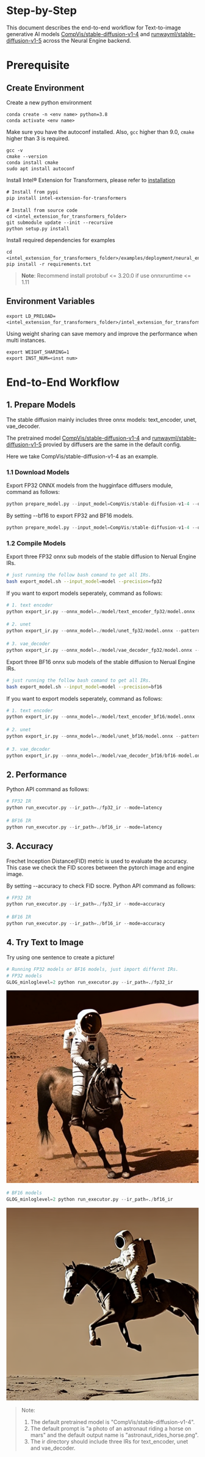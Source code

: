 Step-by-Step
=========
This document describes the end-to-end workflow for Text-to-image generative AI models [CompVis/stable-diffusion-v1-4](https://huggingface.co/CompVis/stable-diffusion-v1-4) and [runwayml/stable-diffusion-v1-5](https://github.com/runwayml/stable-diffusion) across the Neural Engine backend.

# Prerequisite

## Create Environment
Create a new python environment
```shell
conda create -n <env name> python=3.8
conda activate <env name>
```
Make sure you have the autoconf installed. 
Also, `gcc` higher than 9.0, `cmake` higher than 3 is required.
```shell
gcc -v
cmake --version
conda install cmake
sudo apt install autoconf
```
Install Intel® Extension for Transformers, please refer to [installation](https://github.com/intel/intel-extension-for-transformers/blob/main/docs/installation.md)
```shell
# Install from pypi
pip install intel-extension-for-transformers

# Install from source code
cd <intel_extension_for_transformers_folder>
git submodule update --init --recursive
python setup.py install
```
Install required dependencies for examples
```shell
cd <intel_extension_for_transformers_folder>/examples/deployment/neural_engine/stable_diffusion
pip install -r requirements.txt
```
>**Note**: Recommend install protobuf <= 3.20.0 if use onnxruntime <= 1.11


## Environment Variables
```
export LD_PRELOAD=<intel_extension_for_transformers_folder>/intel_extension_for_transformers/backends/neural_engine/executor/third_party/jemalloc/lib/libjemalloc.so
```
Using weight sharing can save memory and improve the performance when multi instances.
```
export WEIGHT_SHARING=1
export INST_NUM=<inst num>
```
# End-to-End Workflow
## 1. Prepare Models

The stable diffusion mainly includes three onnx models: text_encoder, unet, vae_decoder.

The pretrained model [CompVis/stable-diffusion-v1-4](https://huggingface.co/CompVis/stable-diffusion-v1-4) and [runwayml/stable-diffusion-v1-5](https://github.com/runwayml/stable-diffusion) provied by diffusers are the same in the default config.

Here we take CompVis/stable-diffusion-v1-4 as an example.

### 1.1 Download Models
Export FP32 ONNX models from the hugginface diffusers module, command as follows:

```python
python prepare_model.py --input_model=CompVis/stable-diffusion-v1-4 --output_path=./model
```

By setting --bf16 to export FP32 and BF16 models.
```python
python prepare_model.py --input_model=CompVis/stable-diffusion-v1-4 --output_path=./model --bf16
```

### 1.2 Compile Models
Export three FP32 onnx sub models of the stable diffusion to Nerual Engine IRs.

```bash
# just running the follow bash comand to get all IRs.
bash export_model.sh --input_model=model --precision=fp32
```

If you want to export models seperately, command as follows:
```python
# 1. text encoder
python export_ir.py --onnx_model=./model/text_encoder_fp32/model.onnx --pattern_config=text_encoder_pattern.conf --output_path=./fp32_ir/text_encoder/

# 2. unet
python export_ir.py --onnx_model=./model/unet_fp32/model.onnx --pattern_config=unet_pattern.conf --output_path=./fp32_ir/unet/

# 3. vae_decoder
python export_ir.py --onnx_model=./model/vae_decoder_fp32/model.onnx --pattern_config=vae_decoder_pattern.conf --output_path=./fp32_ir/vae_decoder/
```

Export three BF16 onnx sub models of the stable diffusion to Nerual Engine IRs.

```bash
# just running the follow bash comand to get all IRs.
bash export_model.sh --input_model=model --precision=bf16
```

If you want to export models seperately, command as follows:
```python
# 1. text encoder
python export_ir.py --onnx_model=./model/text_encoder_bf16/model.onnx --pattern_config=text_encoder_pattern.conf --output_path=./bf16_ir/text_encoder/

# 2. unet
python export_ir.py --onnx_model=./model/unet_bf16/model.onnx --pattern_config=unet_pattern.conf --output_path=./bf16_ir/unet/

# 3. vae_decoder
python export_ir.py --onnx_model=./model/vae_decoder_bf16/bf16-model.onnx --pattern_config=vae_decoder_pattern.conf --output_path=./bf16_ir/vae_decoder/
```

## 2. Performance

Python API command as follows:
```python
# FP32 IR
python run_executor.py --ir_path=./fp32_ir --mode=latency

# BF16 IR
python run_executor.py --ir_path=./bf16_ir --mode=latency
```

## 3. Accuracy
Frechet Inception Distance(FID) metric is used to evaluate the accuracy. This case we check the FID scores between the pytorch image and engine image.

By setting --accuracy to check FID socre.
Python API command as follows:
```python
# FP32 IR
python run_executor.py --ir_path=./fp32_ir --mode=accuracy

# BF16 IR
python run_executor.py --ir_path=./bf16_ir --mode=accuracy
```

## 4. Try Text to Image

Try using one sentence to create a picture!

```python
# Running FP32 models or BF16 models, just import differnt IRs.
# FP32 models
GLOG_minloglevel=2 python run_executor.py --ir_path=./fp32_ir
```
![picture1](./images/astronaut_rides_horse.png)

```python
# BF16 models
GLOG_minloglevel=2 python run_executor.py --ir_path=./bf16_ir
```
![picture2](./images/astronaut_rides_horse_from_engine_1.png)

> Note: 
> 1. The default pretrained model is "CompVis/stable-diffusion-v1-4".
> 2. The default prompt is "a photo of an astronaut riding a horse on mars" and the default output name is "astronaut_rides_horse.png".
> 3. The ir directory should include three IRs for text_encoder, unet and vae_decoder.

